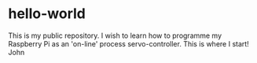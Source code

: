 # hello-world
This is my public repository.
I wish to learn how to programme my Raspberry Pi as an 'on-line' process servo-controller.
This is where I start!
John
